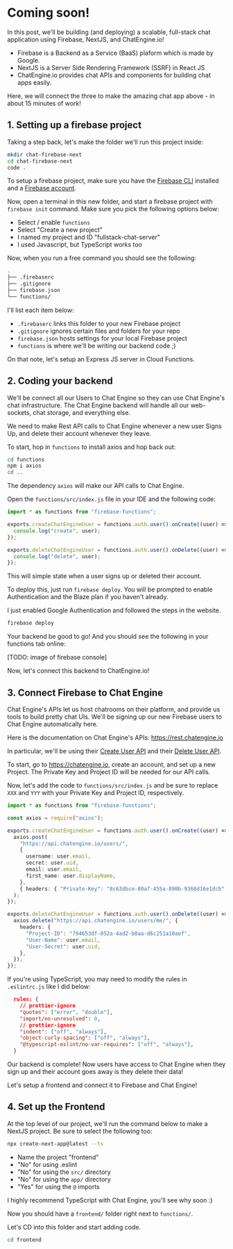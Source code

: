 # Coming soon!

In this post, we'll be building (and deploying) a scalable, full-stack chat application using Firebase, NextJS, and ChatEngine.io!

- Firebase is a Backend as a Service (BaaS) plaform which is made by Google.
- NextJS is a Server Side Rendering Framework (SSRF) in React JS
- ChatEngine.io provides chat APIs and components for building chat apps easily.

Here, we will connect the three to make the amazing chat app above - in about 15 minutes of work!

## 1. Setting up a firebase project

Taking a step back, let's make the folder we'll run this project inside:

```bash
mkdir chat-firebase-next
cd chat-firebase-next
code .
```

To setup a firebase project, make sure you have the [Firebase CLI](https://firebase.google.com/docs/cli) installed and a [Firebase account](https://firebase.google.com/).

Now, open a terminal in this new folder, and start a firebase project with `firebase init` command. Make sure you pick the following options below:

- Select / enable `functions`
- Select "Create a new project"
- I named my project and ID "fullstack-chat-server"
- I used Javascript, but TypeScript works too

Now, when you run a free command you should see the following:

```bash
.
├── .firebaserc
├── .gitignore
├── firebase.json
└── functions/
```

I'll list each item below:

- `.firebaserc` links this folder to your new Firebase project
- `.gitignore` ignores certain files and folders for your repo
- `firebase.json` hosts settings for your local Firebase project
- `functions` is where we'll be writing our backend code ;)

On that note, let's setup an Express JS server in Cloud Functions.

## 2. Coding your backend

We'll be connect all our Users to Chat Engine so they can use Chat Engine's chat infrastructure. The Chat Engine backend will handle all our web-sockets, chat storage, and everything else.

We need to make Rest API calls to Chat Engine whenever a new user Signs Up, and delete their account whenever they leave.

To start, hop in `functions` to install axios and hop back out:

```bash
cd functions
npm i axios
cd ..
```

The dependency `axios` will make our API calls to Chat Engine.

Open the `functions/src/index.js` file in your IDE and the following code:

```typescript
import * as functions from "firebase-functions";

exports.createChatEngineUser = functions.auth.user().onCreate((user) => {
  console.log("create", user);
});

exports.deleteChatEngineUser = functions.auth.user().onDelete((user) => {
  console.log("delete", user);
});
```

This will simple state when a user signs up or deleted their account.

To deploy this, just run `firebase deploy`. You will be prompted to enable Authentication and the Blaze plan if you haven't already.

I just enabled Google Authentication and followed the steps in the website.

```bash
firebase deploy
```

Your backend be good to go! And you should see the following in your functions tab online:

[TODO: image of firebase console]

Now, let's connect this backend to ChatEngine.io!

## 3. Connect Firebase to Chat Engine

Chat Engine's APIs let us host chatrooms on their platform, and provide us tools to build pretty chat UIs. We'll be signing up our new Firebase users to Chat Engine automatically here.

Here is the documentation on Chat Engine's APIs: https://rest.chatengine.io

In particular, we'll be using their [Create User API](https://rest.chatengine.io/#6bd8427f-d6e0-4f25-8b96-e753aa73f99a) and their [Delete User API](https://rest.chatengine.io/#902cf1ff-3f42-4430-8f0d-3a7067d3213b).

To start, go to https://chatengine.io, create an account, and set up a new Project. The Private Key and Project ID will be needed for our API calls.

Now, let's add the code to `functions/src/index.js` and be sure to replace `XXX` and `YYY` with your Private Key and Project ID, respectively.

```typescript
import * as functions from "firebase-functions";

const axios = require("axios");

exports.createChatEngineUser = functions.auth.user().onCreate((user) => {
  axios.post(
    "https://api.chatengine.io/users/",
    {
      username: user.email,
      secret: user.uid,
      email: user.email,
      first_name: user.displayName,
    },
    { headers: { "Private-Key": "8c63dbce-80a7-455a-890b-9368d16e1dcb" } }
  );
});

exports.deleteChatEngineUser = functions.auth.user().onDelete((user) => {
  axios.delete("https://api.chatengine.io/users/me/", {
    headers: {
      "Project-ID": "794653df-052a-4ad2-b0aa-d6c251a10aef",
      "User-Name": user.email,
      "User-Secret": user.uid,
    },
  });
});
```

If you're using TypeScript, you may need to modify the rules in `.eslintrc.js` like I did below:

```json
  rules: {
    // prettier-ignore
    "quotes": ["error", "double"],
    "import/no-unresolved": 0,
    // prettier-ignore
    "indent": ["off", "always"],
    "object-curly-spacing": ["off", "always"],
    "@typescript-eslint/no-var-requires": ["off", "always"],
  }
```

Our backend is complete! Now users have access to Chat Engine when they sign up and their account goes away is they delete their data!

Let's setup a frontend and connect it to Firebase and Chat Engine!

## 4. Set up the Frontend

At the top level of our project, we'll run the command below to make a NextJS project. Be sure to select the following too:

```bash
npx create-next-app@latest --ts
```

- Name the project "frontend"
- "No" for using .eslint
- "No" for using the `src/` directory
- "No" for using the `app/` directory
- "Yes" for using the `@` imports

I highly recommend TypeScript with Chat Engine, you'll see why soon :)

Now you should have a `frontend/` folder right next to `functions/`.

Let's CD into this folder and start adding code.

```bash
cd frontend
```
